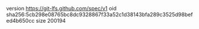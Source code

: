 version https://git-lfs.github.com/spec/v1
oid sha256:5cb298e08765bc8dc9328867f33a52c1d38143bfa289c3525d98befed4b650cc
size 200194
